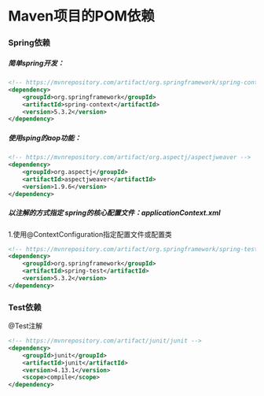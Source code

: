 # Maven项目的POM依赖

### Spring依赖

##### 简单spring开发：

```xml
<!-- https://mvnrepository.com/artifact/org.springframework/spring-context -->
<dependency>
    <groupId>org.springframework</groupId>
    <artifactId>spring-context</artifactId>
    <version>5.3.2</version>
</dependency>
```

##### 使用sping的aop功能：

```xml
<!-- https://mvnrepository.com/artifact/org.aspectj/aspectjweaver -->
<dependency>
    <groupId>org.aspectj</groupId>
    <artifactId>aspectjweaver</artifactId>
    <version>1.9.6</version>
</dependency>
```

##### 以注解的方式指定 spring的核心配置文件：applicationContext.xml

1.使用@ContextConfiguration指定配置文件或配置类

```xml
<!-- https://mvnrepository.com/artifact/org.springframework/spring-test -->
<dependency>
    <groupId>org.springframework</groupId>
    <artifactId>spring-test</artifactId>
    <version>5.3.2</version>
</dependency>

```







### Test依赖

@Test注解

```xml
<!-- https://mvnrepository.com/artifact/junit/junit -->
<dependency>
    <groupId>junit</groupId>
    <artifactId>junit</artifactId>
    <version>4.13.1</version>
    <scope>compile</scope>
</dependency>
```

